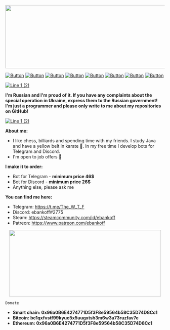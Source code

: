 <p align="center">
  <img width="556" height="200" src="https://user-images.githubusercontent.com/80776324/172140242-31c8fb26-4d1d-4125-8542-f9a61746df3b.png">
</p>

[![Button](https://komarev.com/ghpvc/?username=ebankoff&color=yellow)](https://www.youtube.com/watch?v=dQw4w9WgXcQ) [![Button](https://badgen.net/badge/patreon/patreon/white?icon=patreon&label)](https://www.patreon.com/ebankoff) [![Button](https://badgen.net/badge/icon/qiwi/yellow?icon=bitcoin&label)](https://qiwi.com/n/HERAMANT) [![Button](https://badgen.net/badge/telegram/telegram/white?icon=telegram&label)](https://t.me/The_W_T_F) [![Button](https://badgen.net/badge/BeastBomber/BeastBomber/yellow?icon=github&label)](https://github.com/ebankoff/Beast_bomber) [![Button](https://badgen.net/badge/CleanerPRO/CleanerPRO/white?icon=github&label)](https://github.com/ebankoff/CleanerPRO) [![Button](https://badgen.net/badge/overlord/overlord/yellow?icon=github&label)](https://github.com/ebankoff/overlord) [![Button](https://badgen.net/badge/free-proxies-and-useragents/free-proxies-and-useragents/white?icon=github&label)](https://github.com/ebankoff/free-proxies-and-useragents)

[![Line 1 (2)](https://user-images.githubusercontent.com/80776324/170914142-79cd8839-ea8c-4217-bb70-abdc6702cd88.png)](https://www.youtube.com/watch?v=dQw4w9WgXcQ&list=PLrpgO-fUNO4OKpFbFXb2cQlF72Yj3ppJv)

**I'm Russian and I'm proud of it. If you have any complaints about the special operation in Ukraine, express them to the Russian government! I'm just a programmer and please only write to me about my repositories on GitHub!**

[![Line 1 (2)](https://user-images.githubusercontent.com/80776324/170914142-79cd8839-ea8c-4217-bb70-abdc6702cd88.png)](https://www.youtube.com/watch?v=dQw4w9WgXcQ&list=PLrpgO-fUNO4OKpFbFXb2cQlF72Yj3ppJv)

**About me:**
* I like chess, billiards and spending time with my friends. I study Java and have a yellow belt in karate 🥋. In my free time I develop bots for Telegram and Discord.
* I'm open to job offers 💼

**I make it to order:**
* Bot for Telegram - **minimum price 46$**
* Bot for Discord - **minimum price 26$**
* Anything else, please ask me

**You can find me here:**
* Telegram: https://t.me/The_W_T_F
* Discord: ebankoff#2775
* Steam: https://steamcommunity.com/id/ebankoff
* Patreon: https://www.patreon.com/ebankoff

<p align="center">
  <img width="480" height="210" src="https://github-readme-stats.vercel.app/api?username=ebankoff&show_icons=true&theme=great-gatsby">
</p>

`Donate`

* **Smart chain: 0x96a0B6E4274771D5f3F8e59564b58C35D74D8Cc1**
* **Bitcoin: bc1qxfvstf99kyuc5x5uugxtsh3m6w3a73ruzfav7e**
* **Ethereum: 0x96a0B6E4274771D5f3F8e59564b58C35D74D8Cc1**
